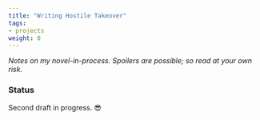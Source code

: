 ```yaml
---
title: "Writing Hostile Takeover"
tags:
- projects
weight: 0
---
```


*Notes on my novel-in-process. Spoilers are possible; so read at your own risk.*

### Status
Second draft in progress. 😎


